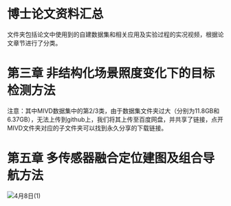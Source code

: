 # 博士论文资料汇总

文件夹包括论文中使用到的自建数据集和相关应用及实验过程的实况视频，根据论文章节进行了分类。

# 第三章 非结构化场景照度变化下的目标检测方法
注意：其中MIVD数据集中的第2/3类，由于数据集文件夹过大（分别为11.8GB和6.37GB），无法上传到github上，我们将其上传至百度网盘，并共享了链接，点开MIVD文件夹对应的子文件夹可以找到永久分享的下载链接。




# 第五章 多传感器融合定位建图及组合导航方法


![4月8日(1)](https://github.com/user-attachments/assets/dacf7e1c-b4bc-4cea-8373-4ace9495a8b4)
